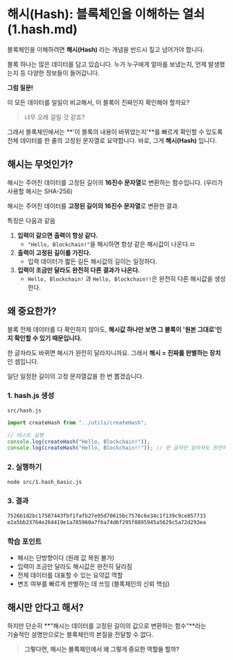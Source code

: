 # **해시(Hash): 블록체인을 이해하는 열쇠** (1.hash.md)

블록체인을 이해하려면 **해시(Hash)** 라는 개념을 반드시 짚고 넘어가야 합니다.

블록 하나는 많은 데이터를 담고 있습니다.
누가 누구에게 얼마를 보냈는지, 언제 발생했는지 등 다양한 정보들이 들어갑니다.

**그럼 질문!**

이 모든 데이터를 일일이 비교해서, 이 블록이 진짜인지 확인해야 할까요?

> 너무 오래 걸릴 것 같죠?

그래서 블록체인에서는 **'이 블록의 내용이 바뀌었는지'**를 빠르게 확인할 수 있도록
전체 데이터를 한 줄의 고정된 문자열로 요약합니다.
바로, 그게 **해시(Hash)** 입니다.

## 해시는 무엇인가?

해시는 주어진 데이터를 고정된 길이의 **16진수 문자열**로 변환하는 함수입니다.
(우리가 사용할 해시는 SHA-256)

해시는 주어진 데이터를 **고정된 길이의 16진수 문자열**로 변환한 결과.

특징은 다음과 같음

1. **입력이 같으면 출력이 항상 같다.**
   - `"Hello, Blockchain!"`을 해시하면 항상 같은 해시값이 나온다.ㅁ
2. **출력이 고정된 길이를 가진다.**
   - 입력 데이터가 짧든 길든 해시값의 길이는 일정하다.
3. **입력이 조금만 달라도 완전히 다른 결과가 나온다.**
   - `Hello, Blockchain!` 과 `Hello, Blockchain!!`은 완전히 다른 해시값을 생성한다.

## 왜 중요한가?

블록 전체 데이터를 다 확인하지 않아도,
**해시값 하나만 보면 그 블록이 '원본 그대로'인지 확인할 수 있기 때문입니다.**

한 글자라도 바뀌면 해시가 완전히 달라지니까요.
그래서 **해시 = 진짜를 판별하는 장치**인 셈입니다.

일단 일정한 길이의 고정 문자열값을 한 번 뽑겠습니다.

### 1. hash.js 생성

`src/hash.js`

```js
import createHash from "../utils/createHash";

// 테스트 실행
console.log(createHash("Hello, Blockchain!"));
console.log(createHash("Hello, Blockchain!!")); // 한 글자만 달라져도 완전히 다른 해시값이 나옴
```

### 2. 실행하기

```sh
node src/1.hash_basic.js
```

### 3. 결과

```sh
7526b1d2bc17587443fbf1fafb27e95d70615bc7576c6e34c1f139c9ce857733
e2a5bb23764e264419e1a785960a7f6a74d6f295f8895945a5629c5a72d293ea
```

### 학습 포인트

- 해시는 단방향이다 (원래 값 복원 불가)
- 입력이 조금만 달라도 해시값은 완전히 달라짐
- 전체 데이터를 대표할 수 있는 요약값 역할
- 변조 여부를 빠르게 판별하는 데 쓰임 (블록체인의 신뢰 핵심)

## 해시만 안다고 해서?

하지만 단순히 **"해시는 데이터를 고정된 길이의 값으로 변환하는 함수"**라는  
기술적인 설명만으로는 블록체인의 본질을 전달할 수 없다.

> **그렇다면, 해시는 블록체인에서 왜 그렇게 중요한 역할을 할까?**
